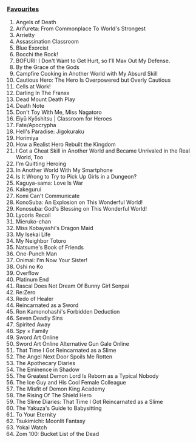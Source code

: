 ### [Favourites](https://github.com/Iratethisname10/Animes-I-Have-Watched/blob/main/Favourites.md)

1. Angels of Death
2. Arifureta: From Commonplace To World's Strongest
3. Arrietty
4. Assassination Classroom
5. Blue Exorcist
6. Bocchi the Rock!
7. BOFURI: I Don't Want to Get Hurt, so I'll Max Out My Defense.
8. By the Grace of the Gods
9. Campfire Cooking in Another World with My Absurd Skill
10. Cautious Hero: The Hero Is Overpowered but Overly Cautious
11. Cells at Work!
12. Darling In The Franxx
13. Dead Mount Death Play
14. Death Note
15. Don't Toy With Me, Miss Nagatoro
16. Eiyū Kyōshitsu | Classroom for Heroes
17. Fate/Apocrypha
18. Hell's Paradise: Jigokuraku
19. Horimiya
20. How a Realist Hero Rebuilt the Kingdom
21. I Got a Cheat Skill in Another World and Became Unrivaled in the Real World, Too
22. I'm Quitting Heroing
23. In Another World With My Smartphone
24. Is It Wrong to Try to Pick Up Girls in a Dungeon?
25. Kaguya-sama: Love Is War
26. Kakegurui
27. Komi Can't Communicate
28. KonoSuba: An Explosion on This Wonderful World!
29. Konosuba: God's Blessing on This Wonderful World!
30. Lycoris Recoil
31. Mieruko-chan
32. Miss Kobayashi's Dragon Maid
33. My Isekai Life
34. My Neighbor Totoro
35. Natsume's Book of Friends
36. One-Punch Man
37. Onimai: I'm Now Your Sister!
38. Oshi no Ko
39. Overflow
40. Platinum End
41. Rascal Does Not Dream Of Bunny Girl Senpai
42. Re:Zero
43. Redo of Healer
44. Reincarnated as a Sword
45. Ron Kamonohashi's Forbidden Deduction
46. Seven Deadly Sins
47. Spirited Away
48. Spy × Family
49. Sword Art Online
50. Sword Art Online Alternative Gun Gale Online
51. That Time I Got Reincarnated as a Slime
52. The Angel Next Door Spoils Me Rotten
53. The Apothecary Diaries
54. The Eminence in Shadow
55. The Greatest Demon Lord Is Reborn as a Typical Nobody
56. The Ice Guy and His Cool Female Colleague
57. The Misfit of Demon King Academy
58. The Rising Of The Shield Hero
59. The Slime Diaries: That Time I Got Reincarnated as a Slime
60. The Yakuza's Guide to Babysitting
61. To Your Eternity
62. Tsukimichi: Moonlit Fantasy
63. Yokai Watch
64. Zom 100: Bucket List of the Dead
